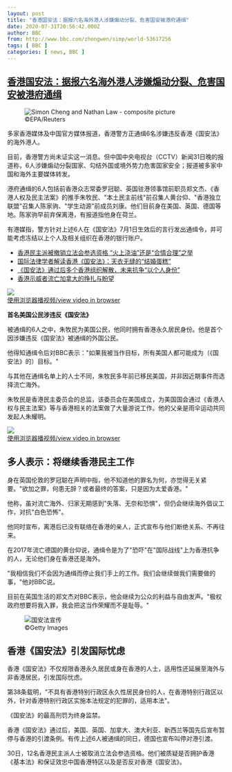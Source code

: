 ```yaml
---
layout: post
title: "香港国安法：据报六名海外港人涉嫌煽动分裂、危害国安被港府通缉"
date: 2020-07-31T20:56:42.000Z
author: BBC
from: http://www.bbc.com/zhongwen/simp/world-53617256
tags: [ BBC ]
categories: [ news, BBC ]
---
```

<!--1596229002000-->
[香港国安法：据报六名海外港人涉嫌煽动分裂、危害国安被港府通缉](http://www.bbc.com/zhongwen/simp/world-53617256)
------

<div>
<figure><img alt="Simon Cheng and Nathan Law - composite picture" src="https://ichef.bbci.co.uk/news/600/cpsprodpb/10ADD/production/_113771386_hk.png" referrerpolicy="no-referrer"><br><figcaption> ©EPA/Reuters</figcaption></figure><p class="story-body__introduction">多家香港媒体及中国官方媒体报道，香港警方正通缉6名涉嫌违反香港《国安法》的海外港人。</p><p>目前，香港警方尚未证实这一消息。但中国中央电视台（CCTV）新闻31日晚的报道称，6人涉嫌煽动分裂国家、勾结外国或境外势力危害国家安全；报道被多家中国和海外主要媒体转发。</p><p>港府通缉的6人包括前香港众志常委罗冠聪、英国驻港领事馆前职员郑文杰、《香港人权及民主法案》的推手朱牧民、"本土民主前线"前召集人黄台仰、"香港独立联盟"召集人陈家驹、"学生动源"前成员刘康。他们目前身在美国、英国、德国等地。陈家驹早前弃保离港，有报道指他身在荷兰。</p><p>有港媒指，警方针对上述6人在《国安法》7月1日生效后的言行发出通缉令，并可能考虑冻结以上个人及相关组织在香港的银行账户。</p><ul class="story-body__unordered-list"><li class="story-body__list-item"><a href="http://www.bbc.com/zhongwen/simp/chinese-news-53605218" class="story-body__link">香港民主派被撤销立法会参选资格 “火上浇油”还是“合情合理”之举</a></li><li class="story-body__list-item"><a href="http://www.bbc.com/zhongwen/simp/world-53244505" class="story-body__link">国际法律学者解读香港《国安法》：天衣无缝的“结婚蛋糕”</a></li><li class="story-body__list-item"><a href="http://www.bbc.com/zhongwen/simp/chinese-news-53234812" class="story-body__link">《国安法》通过后多个香港组织解散，未来抗争“以个人身份” </a></li><li class="story-body__list-item"><a href="http://www.bbc.com/zhongwen/simp/world-53061392" class="story-body__link">香港示威者流亡加拿大的挣扎与盼望</a></li></ul><img class="media-placeholder player-with-placeholder__image narrative-video-placeholder" src="https://ichef.bbci.co.uk/images/ic/720x405/p08lj3my.jpg" referrerpolicy="no-referrer"><br><a href="https://www.bbc.com/zhongwen/simp/world-53617256/embed">使用浏览器播视频/view video in browser</a><p><strong>首</strong><strong>名</strong><strong>美国公民涉违反《国安法》</strong></p><p>被通缉的6人之中，朱牧民为美国公民，他同时拥有香港永久居民身份。他是首个因涉嫌违反《国安法》被通缉的外国公民。</p><p>他得知通缉令后对BBC表示："如果我被当作目标，所有美国人都可能成为（《国安法》的）目标。"</p><p>与其他在通缉名单上的人士不同，朱牧民多年前已移民美国，并非因近期事件而选择流亡海外。</p><p>朱牧民是香港民主委员会的总监，该委员会在美国成立，为美国国会通过《香港人权与民主法案》等与香港相关的法案做了大量游说工作。他的父亲是雨伞运动共同发起人朱耀明。</p><img class="media-placeholder player-with-placeholder__image narrative-video-placeholder" src="https://ichef.bbci.co.uk/images/ic/720x405/p08hn1s7.jpg" referrerpolicy="no-referrer"><br><a href="https://www.bbc.com/zhongwen/simp/world-53617256/embed">使用浏览器播视频/view video in browser</a><h2 class="story-body__crosshead">多人表示：将继续香港民主工作</h2><p>身在英国伦敦的罗冠聪在声明中指，他不知道他的罪名为何，亦觉得无关紧要。"欲加之罪，何患无辞？或者最终的答案，只是因为太爱香港。"</p><p>他称，虽对流亡海外、归家无期感到"失落、无奈和恐惧"，但仍会继续海外倡议工作，对抗"白色恐怖"。</p><p>他同时宣布，离港后已没有联络在香港的亲人，正式宣布与他们断绝关系、不再往来。</p><p>在2017年流亡德国的黄台仰说，通缉令是为了"恐吓"在"国际战线"上为香港抗争的人，无论他们身在香港还是海外。</p><p>"我相信我们不会因为通缉而停止我们手上的工作。我们会继续做我们需要做的事，"他对BBC说。</p><p>目前在英国生活的郑文杰对BBC表示，他会继续为公众的利益与自由发声。"极权政府想要将我入罪，我会把这当作荣耀而不是耻辱。"</p><figure><img alt="国安法宣传" src="https://ichef.bbci.co.uk/news/600/cpsprodpb/804E/production/_113164823_gettyimages-1223428822.jpg" referrerpolicy="no-referrer"><br><figcaption> ©Getty Images</figcaption></figure><h2 class="story-body__crosshead">香港《国安法》引发国际忧虑</h2><p>香港《国安法》不仅规限香港永久居民或身在香港的人士，适用性还延展至海外与非香港居民，引发国际忧虑。</p><p>第38条载明，"不具有香港特别行政区永久性居民身份的人，在香港特别行政区以外，针对香港特别行政区实施本法规定的犯罪的，适用本法"。</p><p>《国安法》的最高刑罚为终身监禁。</p><p>香港《国安法》通过后，美国、英国、加拿大、澳大利亚、新西兰等国先后宣布暂停与香港的引渡条例。有传上述6人被通缉的同日，德国也宣布叫停对港引渡。</p><p>30日，12名香港民主派人士被取消立法会参选资格。他们被质疑是否拥护香港《基本法》和保证效忠中国香港特区以及是否反对香港《国安法》。</p>
</div>
